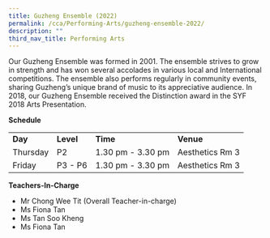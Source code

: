 ```yaml
---
title: Guzheng Ensemble (2022)
permalink: /cca/Performing-Arts/guzheng-ensemble-2022/
description: ""
third_nav_title: Performing Arts
---
```

<p>Our Guzheng Ensemble was formed in 2001. The ensemble strives to grow in strength and has won several accolades in various local and International competitions. The ensemble also performs regularly in community events, sharing Guzheng&rsquo;s unique brand of music to its appreciative audience. In 2018, our Guzheng Ensemble received the Distinction award in the SYF 2018 Arts Presentation.</p>
<p><strong>Schedule</strong></p>
<table border="0" cellspacing="0" cellpadding="10">
<tbody>
<tr>
<td><strong>Day</strong></td>
<td><strong>Level</strong></td>
<td><strong>Time</strong></td>
<td><strong>Venue</strong></td>
</tr>
<tr>
<td>Thursday</td>
<td>P2</td>
<td>1.30 pm - 3.30 pm</td>
<td>
<div>Aesthetics Rm 3</div>
</td>
</tr>
<tr>
<td>Friday</td>
<td>P3 - P6</td>
<td>1.30 pm - 3.30 pm</td>
<td>
<div>Aesthetics Rm 3</div>
</td>
</tr>
</tbody>
</table>
<p><strong>Teachers-In-Charge</strong></p>
<ul>
<li>Mr Chong Wee Tit (Overall Teacher-in-charge)</li>
<li>Ms Fiona Tan</li>
<li>Ms Tan Soo Kheng</li>
<li>Ms Fiona Tan</li>
</ul>